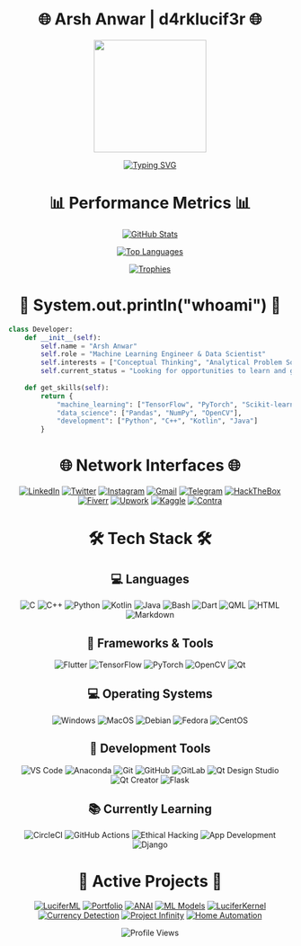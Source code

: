 <div align="center">
  
# 🌐 Arsh Anwar | d4rklucif3r 🌐

<img src='https://media.giphy.com/media/wkSyGueYTnk40/giphy.gif' width='200'/>

[![Typing SVG](https://readme-typing-svg.herokuapp.com?font=Fira+Code&pause=1000&color=00FF00&center=true&vCenter=true&width=435&lines=Machine+Learning+Engineer;Data+Scientist;Tech+Enthusiast;Continuous+Learner)](https://git.io/typing-svg)

</div>

<h1 align="center">📊 Performance Metrics 📊</h1>

<div align="center">
  
[![GitHub Stats](https://github-readme-stats.d4rk-lucif3r.vercel.app/api?username=d4rk-lucif3r&show_icons=true&theme=dark&layout=compact&count_private=true)](https://github.com/d4rk-lucif3r/github-readme-stats)

[![Top Languages](https://github-readme-stats.d4rk-lucif3r.vercel.app/api/top-langs/?username=d4rk-lucif3r&langs_count=100&layout=compact&theme=dark&custom_title=Arsh%27s%20Most%20Used%20Languages&card_width=444&count_private=true)](https://github.com/d4rk-lucif3r/github-readme-stats)

[![Trophies](https://github-profile-trophy.vercel.app/?username=d4rk-lucif3r&theme=darkhub&no-bg=true&column=3&margin-w=10&margin-h=10&title=MultiLanguage,Commit,Issues,Stars,Repositories,PullRequest)](https://github.com/d4rk-lucif3r)

</div>

<h1 align="center">🧠 System.out.println("whoami") 🧠</h1>

```python
class Developer:
    def __init__(self):
        self.name = "Arsh Anwar"
        self.role = "Machine Learning Engineer & Data Scientist"
        self.interests = ["Conceptual Thinking", "Analytical Problem Solving"]
        self.current_status = "Looking for opportunities to learn and grow"
        
    def get_skills(self):
        return {
            "machine_learning": ["TensorFlow", "PyTorch", "Scikit-learn"],
            "data_science": ["Pandas", "NumPy", "OpenCV"],
            "development": ["Python", "C++", "Kotlin", "Java"]
        }
```


<h1 align="center">🌐 Network Interfaces 🌐</h1>

<div align="center">
  
[![LinkedIn](https://img.shields.io/badge/-Linkedin-black?style=for-the-badge&logo=Linkedin)](https://www.linkedin.com/in/arshanwar/)
[![Twitter](https://img.shields.io/badge/-Twitter-black?style=for-the-badge&logo=Twitter)](https://twitter.com/d4rklucif3r)
[![Instagram](https://img.shields.io/badge/-Instagram-black?style=for-the-badge&logo=Instagram)](https://www.instagram.com/l_u_c_i_f_3_r._)
[![Gmail](https://img.shields.io/badge/-Gmail-black?style=for-the-badge&logo=Gmail)](mailto:lucifer78908@gmail.com)
[![Telegram](https://img.shields.io/badge/-Telegram-black?style=for-the-badge&logo=Telegram)](https://t.me/d4rklucif3r)
[![HackTheBox](https://img.shields.io/badge/-Hackthebox-black?style=for-the-badge&logo=hackthebox)](https://www.hackthebox.eu/profile/319127)
[![Fiverr](https://img.shields.io/badge/-Fiverr-black?style=for-the-badge&logo=fiverr)](https://www.fiverr.com/arshanwar)
[![Upwork](https://img.shields.io/badge/-UpWork-black?style=for-the-badge&logo=upwork)](https://www.upwork.com/freelancers/~01a00225f1a2e2731a)
[![Kaggle](https://img.shields.io/badge/-Kaggle-black?style=for-the-badge&logo=kaggle)](https://www.kaggle.com/d4rklucif3r)
[![Contra](https://img.shields.io/badge/-Contra-black?style=for-the-badge&logo=contra)](https://contra.com/arsh_anwar)

</div>

<h1 align="center">🛠️ Tech Stack 🛠️</h1>

<h2 align="center">💻 Languages</h2>

<div align="center">

![C](https://img.shields.io/badge/-C-black?style=for-the-badge&logo=C)
![C++](https://img.shields.io/badge/-C++-black?style=for-the-badge&logo=c%2B%2B)
![Python](https://img.shields.io/badge/-Python-black?style=for-the-badge&logo=Python)
![Kotlin](https://img.shields.io/badge/-Kotlin-black?style=for-the-badge&logo=Kotlin)
![Java](https://img.shields.io/badge/-Java-black?style=for-the-badge&logo=java)
![Bash](https://img.shields.io/badge/-Bash-black?style=for-the-badge&logo=gnu-bash)
![Dart](https://img.shields.io/badge/-Dart-black?style=for-the-badge&logo=Dart)
![QML](https://img.shields.io/badge/-Qml-black?style=for-the-badge&logo=Qt)
![HTML](https://img.shields.io/badge/-HTML-black?style=for-the-badge&logo=Html5)
![Markdown](https://img.shields.io/badge/-MarkDown-black?style=for-the-badge&logo=Markdown)

</div>

<h2 align="center">🤖 Frameworks & Tools</h2>

<div align="center">

![Flutter](https://img.shields.io/badge/Flutter-black?style=for-the-badge&logo=Flutter)
![TensorFlow](https://img.shields.io/badge/-TensorFlow-black?style=for-the-badge&logo=tensorflow)
![PyTorch](https://img.shields.io/badge/-PyTorch-black?style=for-the-badge&logo=PyTorch)
![OpenCV](https://img.shields.io/badge/-OpenCV-black?style=for-the-badge&logo=openCV)
![Qt](https://img.shields.io/badge/-Qt-black?style=for-the-badge&logo=Qt)

</div>

<h2 align="center">💻 Operating Systems</h2>

<div align="center">

![Windows](https://img.shields.io/badge/-Windows-black?style=for-the-badge&logo=Windows)
![MacOS](https://img.shields.io/badge/-MacOS-black?style=for-the-badge&logo=Apple)
![Debian](https://img.shields.io/badge/-Debian-black?style=for-the-badge&logo=Debian)
![Fedora](https://img.shields.io/badge/-Fedora-black?style=for-the-badge&logo=Fedora)
![CentOS](https://img.shields.io/badge/-CentOS-black?style=for-the-badge&logo=CentOS)

</div>

<h2 align="center">🔧 Development Tools</h2>

<div align="center">

![VS Code](https://img.shields.io/badge/-VS-black?style=for-the-badge&logo=visual-studio-code)
![Anaconda](https://img.shields.io/badge/-Anaconda-black?style=for-the-badge&logo=anaconda)
![Git](https://img.shields.io/badge/-Git-black?style=for-the-badge&logo=Git)
![GitHub](https://img.shields.io/badge/-GitHub-black?style=for-the-badge&logo=GitHub)
![GitLab](https://img.shields.io/badge/-GitLab-black?style=for-the-badge&logo=GitLab)
![Qt Design Studio](https://img.shields.io/badge/-QT_Design_Studio-black?style=for-the-badge&logo=QT)
![Qt Creator](https://img.shields.io/badge/-QT_Creator-black?style=for-the-badge&logo=QT)
![Flask](https://img.shields.io/badge/-Flask-black?style=for-the-badge&logo=Flask)

</div>

<h2 align="center">📚 Currently Learning</h2>

<div align="center">

![CircleCI](https://img.shields.io/badge/-CircleCi-black?style=for-the-badge&logo=circleci)
![GitHub Actions](https://img.shields.io/badge/Github_Actions-black?style=for-the-badge&logo=github-actions)
![Ethical Hacking](https://img.shields.io/badge/-Ethical_Hacking-black?style=for-the-badge&logo=shell)
![App Development](https://img.shields.io/badge/-App_Development-black?style=for-the-badge&logo=android)
![Django](https://img.shields.io/badge/-Django-black?style=for-the-badge&logo=django)

</div>

<h1 align="center">🚀 Active Projects 🚀</h1>

<div align="center">
  
[![LuciferML](https://github-readme-stats.d4rk-lucif3r.vercel.app/api/pin/?username=d4rk-lucif3r&repo=LuciferML&theme=dark)](https://github.com/d4rk-lucif3r/LuciferML)
[![Portfolio](https://github-readme-stats.d4rk-lucif3r.vercel.app/api/pin/?username=d4rk-lucif3r&repo=Portfolio&theme=dark)](https://github.com/d4rk-lucif3r/Portfolio)
[![ANAI](https://github-readme-stats.d4rk-lucif3r.vercel.app/api/pin/?username=Revca-ANAI&repo=ANAI&theme=dark)](https://github.com/Revca-ANAI/ANAI)
[![ML Models](https://github-readme-stats.d4rk-lucif3r.vercel.app/api/pin/?username=d4rk-lucif3r&repo=Machine-Learning-Models&theme=dark)](https://github.com/d4rk-lucif3r/Machine-Learning-Models)
[![LuciferKernel](https://github-readme-stats.d4rk-lucif3r.vercel.app/api/pin/?username=d4rk-lucif3r&repo=LuciferKernel&theme=dark)](https://github.com/d4rk-lucif3r/LuciferKernel)
[![Currency Detection](https://github-readme-stats.d4rk-lucif3r.vercel.app/api/pin/?username=d4rk-lucif3r&repo=Currency-Detection-OpenCV&theme=dark)](https://github.com/d4rk-lucif3r/Currency-Detection-OpenCV)
[![Project Infinity](https://github-readme-stats.d4rk-lucif3r.vercel.app/api/pin/?username=d4rk-lucif3r&repo=Project-Infinity&theme=dark)](https://github.com/d4rk-lucif3r/Project-Infinity)
[![Home Automation](https://github-readme-stats.d4rk-lucif3r.vercel.app/api/pin/?username=d4rk-lucif3r&repo=Home-Automation&theme=dark)](https://github.com/d4rk-lucif3r/Home-Automation)

</div>

<div align="center">

![Profile Views](https://hit.yhype.me/github/profile?user_id=45912425)

</div>